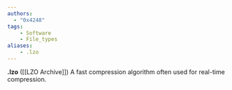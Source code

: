 ```yaml
---
authors:
  - "0x4248"
tags:
    - Software
    - File_types
aliases:
    - .lzo
---
```

**.lzo** ([[LZO Archive]]) A fast compression algorithm often used for real-time compression.
